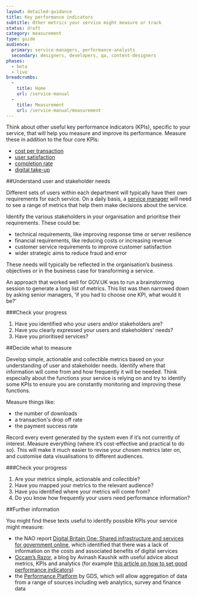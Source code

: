 ```yaml
---
layout: detailed-guidance
title: Key performance indicators
subtitle: Other metrics your service might measure or track
status: draft
category: measurement
type: guide
audience:
  primary: service-managers, performance-analysts
  secondary: designers, developers, qa, content-designers
phases:
  - beta
  - live
breadcrumbs:
  -
    title: Home
    url: /service-manual
  -
    title: Measurement
    url: /service-manual/measurement
---
```


Think about other useful key performance indicators (KPIs), specific to your service, that will help you measure and improve its performance. Measure these in addition to the four core KPIs:

* [cost per transaction](/service-manual/measurement/cost-per-transaction.html)
* [user satisfaction](/service-manual/measurement/user-satisfaction.html)
* [completion rate](/service-manual/measurement/completion-rate.html)
* [digital take-up](/service-manual/measurement/digital-takeup.html)

##Understand user and stakeholder needs

Different sets of users within each department will typically have their own requirements for each service. On a daily basis, a [service manager](/service-manual/the-team/service-manager.html) will need to see a range of metrics that help them make decisions about the service.


Identify the various stakeholders in your organisation and prioritise their requirements. These could be:

* technical requirements, like improving response time or server resilience
* financial requirements, like reducing costs or increasing revenue
* customer service requirements to improve customer satisfaction
* wider strategic aims to reduce fraud and error


These needs will typically be reflected in the organisation’s business objectives or in the business case for transforming a service.

An approach that worked well for GOV.UK was to run a brainstorming session to generate a long list of metrics. This list was then narrowed down by asking senior managers, 'if you had to choose one KPI, what would it be?'

###Check your progress

1. Have you identified who your users and/or stakeholders are?
2. Have you clearly expressed your users and stakeholders' needs?
3. Have you prioritised services?

##Decide what to measure

Develop simple, actionable and collectible metrics based on your understanding of user and stakeholder needs. Identify where that information will come from and how frequently it will be needed. Think especially about the functions your service is relying on and try to identify some KPIs to ensure you are constantly monitoring and improving these functions.

Measure things like:

* the number of downloads
* a transaction's drop off rate
* the payment success rate

Record every event generated by the system even if it’s not currently of interest. Measure everything (where it’s cost-effective and practical to do so). This will make it much easier to revise your chosen metrics later on, and customise data visualisations to different audiences.

###Check your progress

1. Are your metrics simple, actionable and collectible?
2. Have you mapped your metrics to the relevant audience?
3. Have you identified where your metrics will come from?
4. Do you know how frequently your users need performance information?

##Further information

You might find these texts useful to identify possible KPIs your service might measure:

* the NAO report [Digital Britain One: Shared infrastructure and services for government online](http://www.nao.org.uk/report/digital-britain-one-shared-infrastructure-and-services-for-government-online/), which identified that there was a lack of information on the costs and associated benefits of digital services
* [Occam’s Razor](http://www.kaushik.net/avinash/), a blog by Avinash Kaushik with useful advice about metrics, KPIs and analytics (for example [this article on how to set good performance indicators](http://www.kaushik.net/avinash/rules-choosing-web-analytics-key-performance-indicators/))
* the [Performance Platform](https://www.gov.uk/performance) by GDS, which will allow aggregation of data from a range of sources including web analytics, survey and finance data
